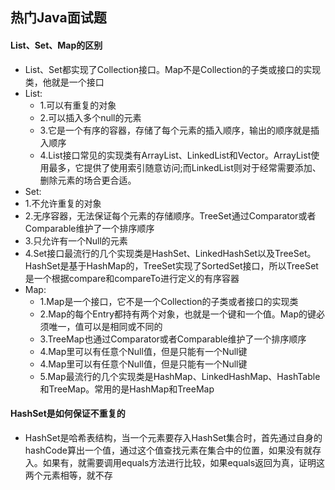 ## 热门Java面试题

#### List、Set、Map的区别
+ List、Set都实现了Collection接口。Map不是Collection的子类或接口的实现类，他就是一个接口
+ List:
  + 1.可以有重复的对象
  + 2.可以插入多个null的元素
  + 3.它是一个有序的容器，存储了每个元素的插入顺序，输出的顺序就是插入顺序
  + 4.List接口常见的实现类有ArrayList、LinkedList和Vector。ArrayList使用最多，它提供了使用索引随意访问;而LinkedList则对于经常需要添加、删除元素的场合更合适。  
+ Set:
 + 1.不允许重复的对象
 + 2.无序容器，无法保证每个元素的存储顺序。TreeSet通过Comparator或者Comparable维护了一个排序顺序
 + 3.只允许有一个Null的元素
 + 4.Set接口最流行的几个实现类是HashSet、LinkedHashSet以及TreeSet。HashSet是基于HashMap的，TreeSet实现了SortedSet接口，所以TreeSet是一个根据compare和compareTo进行定义的有序容器
+ Map:
  + 1.Map是一个接口，它不是一个Collection的子类或者接口的实现类
  + 2.Map的每个Entry都持有两个对象，也就是一个键和一个值。Map的键必须唯一，值可以是相同或不同的
  + 3.TreeMap也通过Comparator或者Comparable维护了一个排序顺序
  + 4.Map里可以有任意个Null值，但是只能有一个Null键
  + 4.Map里可以有任意个Null值，但是只能有一个Null键
  + 5.Map最流行的几个实现类是HashMap、LinkedHashMap、HashTable和TreeMap。常用的是HashMap和TreeMap

#### HashSet是如何保证不重复的
+ HashSet是哈希表结构，当一个元素要存入HashSet集合时，首先通过自身的hashCode算出一个值，通过这个值查找元素在集合中的位置，如果没有就存入。如果有，就需要调用equals方法进行比较，如果equals返回为真，证明这两个元素相等，就不存
